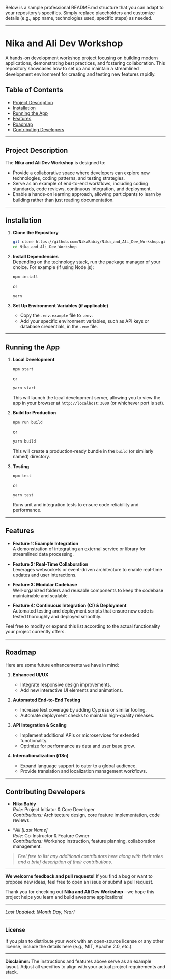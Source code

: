 Below is a sample professional README.md structure that you can adapt to your repository’s specifics. Simply replace placeholders and customize details (e.g., app name, technologies used, specific steps) as needed. 

---

# Nika and Ali Dev Workshop

A hands-on development workshop project focusing on building modern applications, demonstrating best practices, and fostering collaboration. This repository showcases how to set up and maintain a streamlined development environment for creating and testing new features rapidly.

## Table of Contents
- [Project Description](#project-description)
- [Installation](#installation)
- [Running the App](#running-the-app)
- [Features](#features)
- [Roadmap](#roadmap)
- [Contributing Developers](#contributing-developers)

---

## Project Description

The **Nika and Ali Dev Workshop** is designed to:
- Provide a collaborative space where developers can explore new technologies, coding patterns, and testing strategies.
- Serve as an example of end-to-end workflows, including coding standards, code reviews, continuous integration, and deployment.
- Enable a hands-on learning approach, allowing participants to learn by building rather than just reading documentation.

---

## Installation

1. **Clone the Repository**  
   ```bash
   git clone https://github.com/NikaBabiy/Nika_and_Ali_Dev_Workshop.git
   cd Nika_and_Ali_Dev_Workshop
   ```

2. **Install Dependencies**  
   Depending on the technology stack, run the package manager of your choice. For example (if using Node.js):
   ```bash
   npm install
   ```
   or
   ```bash
   yarn
   ```

3. **Set Up Environment Variables (if applicable)**  
   - Copy the `.env.example` file to `.env`.
   - Add your specific environment variables, such as API keys or database credentials, in the `.env` file.

---

## Running the App

1. **Local Development**  
   ```bash
   npm start
   ```
   or
   ```bash
   yarn start
   ```
   This will launch the local development server, allowing you to view the app in your browser at `http://localhost:3000` (or whichever port is set).

2. **Build for Production**  
   ```bash
   npm run build
   ```
   or
   ```bash
   yarn build
   ```
   This will create a production-ready bundle in the `build` (or similarly named) directory. 

3. **Testing**  
   ```bash
   npm test
   ```
   or
   ```bash
   yarn test
   ```
   Runs unit and integration tests to ensure code reliability and performance.

---

## Features

- **Feature 1: Example Integration**  
  A demonstration of integrating an external service or library for streamlined data processing.

- **Feature 2: Real-Time Collaboration**  
  Leverages websockets or event-driven architecture to enable real-time updates and user interactions.

- **Feature 3: Modular Codebase**  
  Well-organized folders and reusable components to keep the codebase maintainable and scalable.

- **Feature 4: Continuous Integration (CI) & Deployment**  
  Automated testing and deployment scripts that ensure new code is tested thoroughly and deployed smoothly.

Feel free to modify or expand this list according to the actual functionality your project currently offers.

---

## Roadmap

Here are some future enhancements we have in mind:

1. **Enhanced UI/UX**  
   - Integrate responsive design improvements.  
   - Add new interactive UI elements and animations.

2. **Automated End-to-End Testing**  
   - Increase test coverage by adding Cypress or similar tooling.  
   - Automate deployment checks to maintain high-quality releases.

3. **API Integration & Scaling**  
   - Implement additional APIs or microservices for extended functionality.  
   - Optimize for performance as data and user base grow.

4. **Internationalization (i18n)**  
   - Expand language support to cater to a global audience.  
   - Provide translation and localization management workflows.

---

## Contributing Developers

- **Nika Babiy**  
  *Role:* Project Initiator & Core Developer  
  *Contributions:* Architecture design, core feature implementation, code reviews.  

- **Ali [Last Name]*  
  *Role:* Co-Instructor & Feature Owner  
  *Contributions:* Workshop instruction, feature planning, collaboration management.  

> *Feel free to list any additional contributors here along with their roles and a brief description of their contributions.*

---

**We welcome feedback and pull requests!** If you find a bug or want to propose new ideas, feel free to open an issue or submit a pull request. 

Thank you for checking out **Nika and Ali Dev Workshop**—we hope this project helps you learn and build awesome applications!

---

*Last Updated: [Month Day, Year]*

---

### License

If you plan to distribute your work with an open-source license or any other license, include the details here (e.g., MIT, Apache 2.0, etc.).

---

**Disclaimer:** The instructions and features above serve as an example layout. Adjust all specifics to align with your actual project requirements and stack.